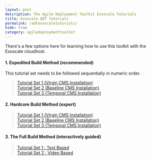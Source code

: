 ```yaml
---
layout: post
description: The Agile Deployment Toolkit Exoscale Tutorials
title: Exoscale ADT Tutorials
permalink: /adtexoscaletutorials/
hide: true
category: agiledeploymenttoolkit
---
```


There's a few options here for learning how to use this toolkit with the Exoscale cloudhost.  

#### 1. Expedited Build Method (recommended)  

This tutorial set needs to be followed sequentially in numeric order.

>    [Tutorial Set 1 (Virgin CMS Installation)](https://www.codebreakers.uk/adtexoscaletutorialsexpeditedvirgin)   
>    [Tutorial Set 2 (Baseline CMS Installation)](https://www.codebreakers.uk/adtexoscaletutorialsexpeditedbaseline)  
>    [Tutorial Set 3 (Temporal CMS Installation)](https://www.codebreakers.uk/adtexoscaletutorialsexpeditedtemporal)

#### 2. Hardcore Build Method (expert)

>    [Tutorial Set 1 (Virgin CMS Installation)](https://www.codebreakers.uk/adtexoscaletutorialshardcorevirgin)   
>    [Tutorial Set 2 (Baseline CMS Installation)](https://www.codebreakers.uk/adtexoscaletutorialshardcorebaseline)  
>    [Tutorial Set 3 (Temporal CMS Installation)](https://www.codebreakers.uk/adtexoscaletutorialshardcoretemporal)


#### 3. The Full Build Method (interactively guided)  

>    [Tutorial Set 1 : Text Based](https://www.codebreakers.uk/adtexoscaletutorialsfullbuildtext)  
>    [Tutorial Set 2 : Video Based](https://www.codebreakers.uk/adtexoscaletutorialsfullbuildvideo)
